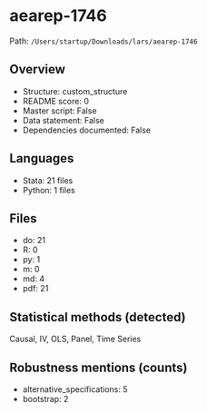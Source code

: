 # aearep-1746

Path: `/Users/startup/Downloads/lars/aearep-1746`

## Overview
- Structure: custom_structure
- README score: 0
- Master script: False
- Data statement: False
- Dependencies documented: False

## Languages
- Stata: 21 files
- Python: 1 files

## Files
- do: 21
- R: 0
- py: 1
- m: 0
- md: 4
- pdf: 21

## Statistical methods (detected)
Causal, IV, OLS, Panel, Time Series

## Robustness mentions (counts)
- alternative_specifications: 5
- bootstrap: 2